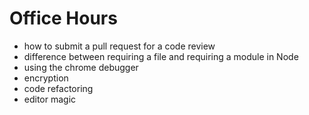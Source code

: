 # Office Hours


- how to submit a pull request for a code review
- difference between requiring a file and requiring a module in Node
- using the chrome debugger
- encryption
- code refactoring
- editor magic

